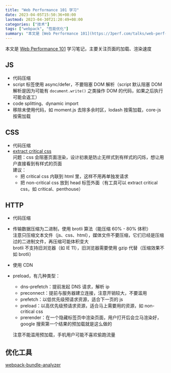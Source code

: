 ```yaml
---
title: "Web Performance 101 学习"
date: 2023-04-05T15:50:36+08:00
lastmod: 2023-04-30T21:20:49+08:00
categories: ["技术"]
tags: ["webpack", "性能优化"]
summary: "本文是 [Web Performance 101](https://3perf.com/talks/web-perf-101/) 学习笔记，主要关注页面的加载、渲染速度"
---
```


本文是 [Web Performance 101](https://3perf.com/talks/web-perf-101/) 学习笔记，主要关注页面的加载、渲染速度

## JS

- 代码压缩
- script 标签使用 async/defer，不要阻塞 DOM 解析（script 默认阻塞 DOM 解析是因为可能有 `document.write()` 之类操作 DOM 的代码，如果之后执行可能会返工）
- code splitting、dynamic import
- 移除未使用代码，如 moment.js 去除多余时区，lodash 按需加载，core-js 按需加载

## CSS

- 代码压缩
- [extract critical css](https://web.dev/extract-critical-css/)  
  问题：css 会阻塞页面渲染，设计初衷是防止无样式到有样式的闪烁，想让用户直接看到有样式的页面  
  建议：
    - 把 critical css 内联到 html 里，这样不用再单独发请求
    - 把 non-critical css 放到 head 标签外面（有工具可以 extract critical css，如 critical、penthouse）
  
 ## HTTP
- 代码压缩
- 传输数据压缩为二进制，使用 brotli 算法（能压缩 60% - 80% 体积）  
    注意只压缩文本文件（js、css、html），媒体文件不要压缩，它们已经是压缩过的二进制文件，再压缩可能体积变大  
    brotli 不支持旧浏览器（如 IE 11），旧浏览器需要使用 gzip 代替（压缩效果不如 brotli）
- 使用 CDN
- preload，有几种类型：
    - dns-prefetch：提前发起 DNS 请求，解析 ip
    - preconnect：提前与服务器建立连接，注意开销较大，不要滥用
    - prefetch：以低优先级预请求资源，适合下一页的 js
    - preload：以高优先级预请求资源，适合马上需要用的资源，如 non-critical css
    - prerender：在一个隐藏标签页中渲染页面，用户打开后会立马渲染好，google 搜索第一个结果的预加载就是这么做的  

  注意不能滥用预加载，手机用户可能不喜欢偷跑流量

## 优化工具

[webpack-bundle-analyzer](https://github.com/webpack-contrib/webpack-bundle-analyzer)
